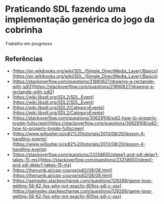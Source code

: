 # Praticando SDL fazendo uma implementação genérica do jogo da cobrinha

Trabalho em progresso


## Referências

* [https://en.wikibooks.org/wiki/SDL_(Simple_DirectMedia_Layer)/Basics](https://en.wikibooks.org/wiki/SDL_(Simple_DirectMedia_Layer)/Basics)
* [https://stackoverflow.com/questions/21890627/drawing-a-rectangle-with-sdl2](https://stackoverflow.com/questions/21890627/drawing-a-rectangle-with-sdl2)
* [https://wiki.libsdl.org/SDL2/SDL_Event](https://wiki.libsdl.org/SDL2/SDL_Event)
* [https://wiki.libsdl.org/SDL2/CategoryEvents](https://wiki.libsdl.org/SDL2/CategoryEvents)
* [https://stackoverflow.com/questions/30629106/sdl2-how-to-properly-toggle-fullscreen](https://stackoverflow.com/questions/30629106/sdl2-how-to-properly-toggle-fullscreen)
* [https://www.willusher.io/sdl2%20tutorials/2013/08/20/lesson-4-handling-events](https://www.willusher.io/sdl2%20tutorials/2013/08/20/lesson-4-handling-events)
* [https://stackoverflow.com/questions/23258650/sleep1-and-sdl-delay1-takes-15-ms](https://stackoverflow.com/questions/23258650/sleep1-and-sdl-delay1-takes-15-ms)
* [https://thenumb.at/cpp-course/sdl2/08/08.html](https://thenumb.at/cpp-course/sdl2/08/08.html)
* [https://gamedev.stackexchange.com/questions/129269/game-loop-getting-58-62-fps-why-not-exactly-60fps-sdl-c-osx](https://gamedev.stackexchange.com/questions/129269/game-loop-getting-58-62-fps-why-not-exactly-60fps-sdl-c-osx)